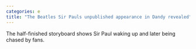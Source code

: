 ```yaml
---
categories: e
title: "The Beatles Sir Pauls unpublished appearance in Dandy revealed"
---
```

The half-finished storyboard shows Sir Paul waking up and later being chased by fans.